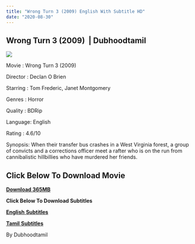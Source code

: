 ```yaml
---
title: "Wrong Turn 3 (2009) English With Subtitle HD"
date: "2020-08-30"
---
```


## Wrong Turn 3 (2009)  | Dubhoodtamil

[![](https://1.bp.blogspot.com/-2SBur600E_4/X0tqFu-BSRI/AAAAAAAACQk/0t43uoucbCgAfea9zCoNlQYzmScW7yRLgCNcBGAsYHQ/w365-h512/d62aabc4b9944ad042a7799583b17f1f.jpg)](https://1.bp.blogspot.com/-2SBur600E_4/X0tqFu-BSRI/AAAAAAAACQk/0t43uoucbCgAfea9zCoNlQYzmScW7yRLgCNcBGAsYHQ/s1134/d62aabc4b9944ad042a7799583b17f1f.jpg)

Movie : Wrong Turn 3 (2009) 

Director : Declan O Brien 

Starring : Tom Frederic, Janet Montgomery 

Genres : Horror 

Quality : BDRip 

Language: English 

Rating : 4.6/10

Synopsis: When their transfer bus crashes in a West Virginia forest, a group of convicts and a corrections officer meet a rafter who is on the run from cannibalistic hillbillies who have murdered her friends.

## **Click Below To Download Movie**

**[Download 365MB](https://oncehelp.com/Wrong-turn-3)**

**Click Below To Download Subtitles**

[**English** **Subtitles**](http://isaidubb.com/srt.php?id=60617)

[**Tamil** **Subtitles**](http://isaidubb.com/srt.php?id=60616)

By Dubhoodtamil

